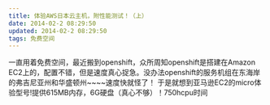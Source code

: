 ```yaml
---
title: 体验AWS日本云主机，附性能测试！（上）
date: 2014-02-2 08:29:50
updated: 2014-02-2 08:29:50
tags: 免费空间
---
```

 一直用着免费空间，最近搬到openshift，众所周知openshift是搭建在Amazon EC2上的，配置不错，但是速度真心捉急。没办法openshift的服务机组在东海岸的弗吉尼亚州和华盛顿州~~~~速度快就怪了！
 于是就想到亚马逊EC2的micro体验型号!提供615MB内存，6G硬盘（真心不够）！750hcpu时间